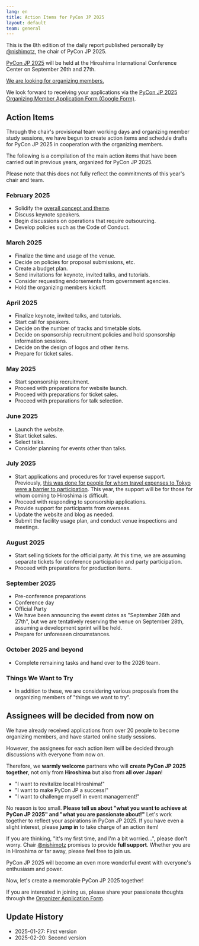 ```yaml
---
lang: en
title: Action Items for PyCon JP 2025
layout: default
team: general
---
```


This is the 8th edition of the daily report published personally by [@nishimotz](https://d.nishimotz.com/aboutme), the chair of PyCon JP 2025.

[PyCon JP 2025](https://2025.pycon.jp/) will be held at the Hiroshima International Conference Center on September 26th and 27th.

[We are looking for organizing members.](https://pyconjp.blogspot.com/2024/12/call-for-organizing-members-ja.html)

We look forward to receiving your applications via the [PyCon JP 2025 Organizing Member Application Form (Google Form)](https://forms.gle/7irqYKhZVj7AY7LfA).

## Action Items

Through the chair's provisional team working days and organizing member study sessions, we have begun to create action items and schedule drafts for PyCon JP 2025 in cooperation with the organizing members.

The following is a compilation of the main action items that have been carried out in previous years, organized for PyCon JP 2025.

Please note that this does not fully reflect the commitments of this year's chair and team.

### February 2025

- Solidify the [overall concept and theme](https://pyconjp-2025-chair.nishimotz.com/2025/01/21/concepts-for-pycon-jp.html).
- Discuss keynote speakers.
- Begin discussions on operations that require outsourcing.
- Develop policies such as the Code of Conduct.

### March 2025

- Finalize the time and usage of the venue.
- Decide on policies for proposal submissions, etc.
- Create a budget plan.
- Send invitations for keynote, invited talks, and tutorials.
- Consider requesting endorsements from government agencies.
- Hold the organizing members kickoff.

### April 2025

- Finalize keynote, invited talks, and tutorials.
- Start call for speakers.
- Decide on the number of tracks and timetable slots.
- Decide on sponsorship recruitment policies and hold sponsorship information sessions.
- Decide on the design of logos and other items.
- Prepare for ticket sales.

### May 2025

- Start sponsorship recruitment.
- Proceed with preparations for website launch.
- Proceed with preparations for ticket sales.
- Proceed with preparations for talk selection.

### June 2025

- Launch the website.
- Start ticket sales.
- Select talks.
- Consider planning for events other than talks.

### July 2025

- Start applications and procedures for travel expense support.  Previously, [this was done for people for whom travel expenses to Tokyo were a barrier to participation](https://pyconjp.blogspot.com/2024/12/technology-for-pycon-jp-travel-support.html). This year, the support will be for those for whom coming to Hiroshima is difficult.
- Proceed with responding to sponsorship applications.
- Provide support for participants from overseas.
- Update the website and blog as needed.
- Submit the facility usage plan, and conduct venue inspections and meetings.

### August 2025

- Start selling tickets for the official party. At this time, we are assuming separate tickets for conference participation and party participation.
- Proceed with preparations for production items.

### September 2025

- Pre-conference preparations
- Conference day
- Official Party
- We have been announcing the event dates as "September 26th and 27th", but we are tentatively reserving the venue on September 28th, assuming a development sprint will be held.
- Prepare for unforeseen circumstances.

### October 2025 and beyond

- Complete remaining tasks and hand over to the 2026 team.

### Things We Want to Try

- In addition to these, we are considering various proposals from the organizing members of "things we want to try".

## Assignees will be decided from now on

We have already received applications from over 20 people to become organizing members, and have started online study sessions.

However, the assignees for each action item will be decided through discussions with everyone from now on.

Therefore, we **warmly welcome** partners who will **create PyCon JP 2025 together**, not only from **Hiroshima** but also from **all over Japan**!

- "I want to revitalize local Hiroshima!"
- "I want to make PyCon JP a success!"
- "I want to challenge myself in event management!"

No reason is too small. **Please tell us about "what you want to achieve at PyCon JP 2025" and "what you are passionate about!"** Let's work together to reflect your aspirations in PyCon JP 2025. If you have even a slight interest, please **jump in** to take charge of an action item!

If you are thinking, "It's my first time, and I'm a bit worried...", please don't worry.  Chair [@nishimotz](https://d.nishimotz.com/aboutme) promises to provide **full support**. Whether you are in Hiroshima or far away, please feel free to join us.

PyCon JP 2025 will become an even more wonderful event with everyone's enthusiasm and power.

Now, let's create a memorable PyCon JP 2025 together!

If you are interested in joining us, please share your passionate thoughts through the [Organizer Application Form](https://forms.gle/7irqYKhZVj7AY7LfA).

## Update History

- 2025-01-27: First version
- 2025-02-20: Second version

